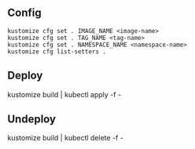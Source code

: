 
## Config

```
kustomize cfg set . IMAGE_NAME <image-name> 
kustomize cfg set . TAG_NAME <tag-name>
kustomize cfg set . NAMESPACE_NAME <namespace-name> 
kustomize cfg list-setters .
```

## Deploy

kustomize build | kubectl apply -f -

## Undeploy

kustomize build | kubectl delete -f -
